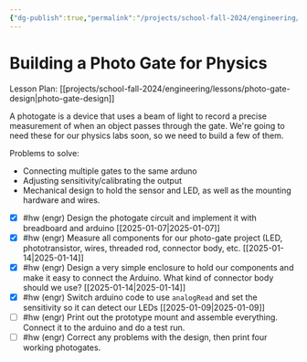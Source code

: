 ```yaml
---
{"dg-publish":true,"permalink":"/projects/school-fall-2024/engineering/engineering-projects/photo-gate-project/"}
---
```



# Building a Photo Gate for Physics

Lesson Plan: [[projects/school-fall-2024/engineering/lessons/photo-gate-design\|photo-gate-design]]

A photogate is a device that uses a beam of light to record a precise measurement of when an object passes through the gate. We're going to need these for our physics labs soon, so we need to build a few of them.

Problems to solve:
- Connecting multiple gates to the same arduno
- Adjusting sensitivity/calibrating the output
- Mechanical design to hold the sensor and LED, as well as the mounting hardware and wires.

- [x] #hw (engr) Design the photogate circuit and implement it with breadboard and arduino [[2025-01-07\|2025-01-07]]
- [x] #hw (engr) Measure all components for our photo-gate project (LED, phototransistor, wires, threaded rod, connector body, etc. [[2025-01-14\|2025-01-14]]
- [x] #hw (engr) Design a very simple enclosure to hold our components and make it easy to connect the Arduino. What kind of connector body should we use? [[2025-01-14\|2025-01-14]]
- [x] #hw (engr) Switch arduino code to use `analogRead` and set the sensitivity so it can detect our LEDs [[2025-01-09\|2025-01-09]]
- [ ] #hw (engr) Print out the prototype mount and assemble everything. Connect it to the arduino and do a test run.
- [ ] #hw (engr) Correct any problems with the design, then print four working photogates.
